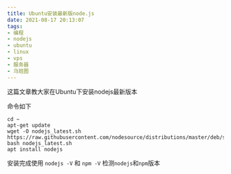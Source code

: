 ```yaml
---
title: Ubuntu安装最新版node.js
date: 2021-08-17 20:13:07
tags:
- 编程
- nodejs
- ubuntu
- linux
- vps
- 服务器
- 乌班图
---
```


这篇文章教大家在Ubuntu下安装nodejs最新版本

命令如下

```shell
cd ~
apt-get update
wget -O nodejs_latest.sh https://raw.githubusercontent.com/nodesource/distributions/master/deb/setup_current.x
bash nodejs_latest.sh
apt install nodejs
```

安装完成使用 `nodejs -V` 和 `npm -V` 检测`nodejs`和`npm`版本